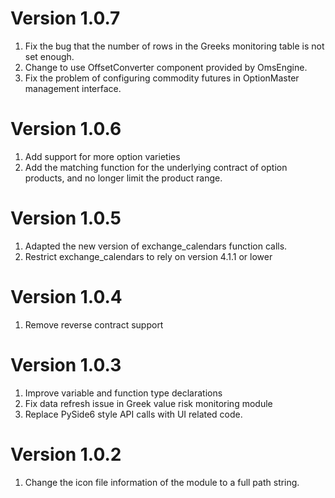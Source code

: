 # Version 1.0.7

1. Fix the bug that the number of rows in the Greeks monitoring table is not set enough.
2. Change to use OffsetConverter component provided by OmsEngine.
3. Fix the problem of configuring commodity futures in OptionMaster management interface.

# Version 1.0.6
1. Add support for more option varieties
2. Add the matching function for the underlying contract of option products, and no longer limit the product range.

# Version 1.0.5

1. Adapted the new version of exchange_calendars function calls.
2. Restrict exchange_calendars to rely on version 4.1.1 or lower

# Version 1.0.4

1. Remove reverse contract support

# Version 1.0.3

1. Improve variable and function type declarations
2. Fix data refresh issue in Greek value risk monitoring module
3. Replace PySide6 style API calls with UI related code.


# Version 1.0.2

1. Change the icon file information of the module to a full path string.

